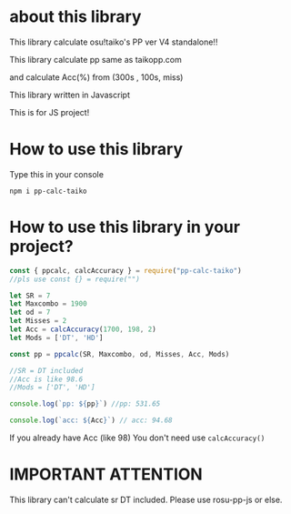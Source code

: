 # about this library 

This library calculate osu!taiko's PP ver V4 standalone!!

This library calculate pp same as taikopp.com

and calculate Acc(%) from (300s , 100s,  miss)

This library written in Javascript

This is for JS project!

# How to use this library

Type this in your console

```
npm i pp-calc-taiko
```

# How to use this library in your project?


```javascript
const { ppcalc, calcAccuracy } = require("pp-calc-taiko")
//pls use const {} = require("")

let SR = 7
let Maxcombo = 1900
let od = 7
let Misses = 2
let Acc = calcAccuracy(1700, 198, 2)
let Mods = ['DT', 'HD']

const pp = ppcalc(SR, Maxcombo, od, Misses, Acc, Mods)

//SR = DT included
//Acc is like 98.6
//Mods = ['DT', 'HD']

console.log(`pp: ${pp}`) //pp: 531.65

console.log(`acc: ${Acc}`) // acc: 94.68
```
 If you already have Acc (like 98)
 You don't need use ```calcAccuracy()```
# IMPORTANT ATTENTION

This library can't calculate sr DT included. Please use rosu-pp-js or else.
